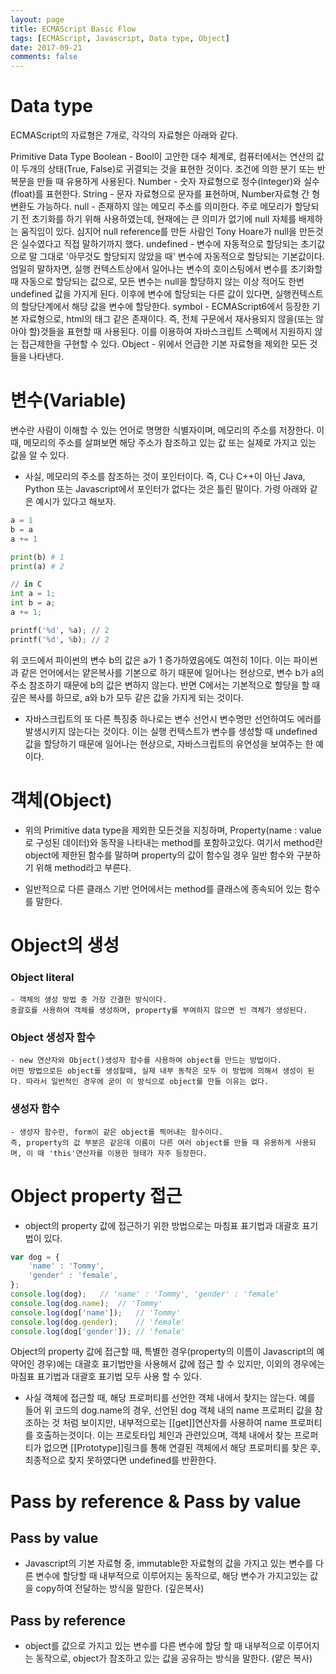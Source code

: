 ```yaml
---
layout: page
title: ECMAScript Basic Flow
tags: [ECMAScript, Javascript, Data type, Object]
date: 2017-09-21
comments: false
---
```

# Data type
 ECMAScript의 자료형은 7개로, 각각의 자료형은 아래와 같다.
 
 Primitive Data Type
   Boolean
      - Bool이 고안한 대수 체계로, 컴퓨터에서는 연산의 값이 두개의 상태(True, False)로 귀결되는 것을 표현한 것이다.
      조건에 의한 분기 또는 반복문을 만들 때 유용하게 사용된다.
   Number
      - 숫자 자료형으로 정수(Integer)와 실수(float)를 표현한다.
   String
      - 문자 자료형으로 문자를 표현하며, Number자료형 간 형 변환도 가능하다.
   null
      - 존재하지 않는 메모리 주소를 의미한다. 주로 메모리가 할당되기 전 초기화를 하기 위해 사용하였는데, 현재에는 큰 의미가 없기에 null 자체를 배제하는 움직임이 있다. 심지어 null reference를 만든 사람인 Tony Hoare가 null을 만든것은 실수였다고 직접 말하기까지 했다.
   undefined
      - 변수에 자동적으로 할당되는 초기값으로 말 그대로 '아무것도 할당되지 않았을 때' 변수에 자동적으로 할당되는 기본값이다.
      엄밀히 말하자면, 실행 컨텍스트상에서 일어나는 변수의 호이스팅에서 변수를 초기화할 때 자동으로 할당되는 값으로, 모든 변수는 null을 할당하지 않는 이상 적어도 한번 undefined 값을 가지게 된다. 이후에 변수에 할당되는 다른 값이 있다면, 실행컨텍스트의 할당단계에서 해당 값을 변수에 할당한다. 
   symbol
      - ECMAScript6에서 등장한 기본 자료형으로, html의 <id>태그 같은 존재이다. 즉, 전체 구문에서 재사용되지 않을(또는 않아야 할)것들을 표현할 때 사용된다.
      이를 이용하여 자바스크립트 스펙에서 지원하지 않는 접근제한을 구현할 수 있다. 
   Object
    - 위에서 언급한 기본 자료형을 제외한 모든 것들을 나타낸다.

# 변수(Variable)
 변수란 사람이 이해할 수 있는 언어로 명명한 식별자이며, 메모리의 주소를 저장한다. 이때, 메모리의 주소를 살펴보면 해당 주소가 참조하고 있는 값 또는 실제로 가지고 있는 값을 알 수 있다.

 * 사실, 메모리의 주소를 참조하는 것이 포인터이다.
 즉, C나 C++이 아닌 Java, Python 또는 Javascript에서 포인터가 없다는 것은 틀린 말이다.
 가령 아래와 같은 예시가 있다고 해보자.
 ```python
 a = 1
 b = a
 a += 1
 
 print(b) # 1 
 print(a) # 2
 
 // in C
 int a = 1;
 int b = a;
 a += 1;
 
 printf('%d', %a); // 2
 printf('%d', %b); // 2
 ```
 위 코드에서 파이썬의 변수 b의 값은 a가 1 증가하였음에도 여전히 1이다. 이는 파이썬과 같은 언어에서는 얕은복사를 기본으로 하기 때문에 일어나는 현상으로, 변수 b가 a의 주소 참조하기 때문에 b의 값은 변하지 않는다.
 반면 C에서는 기본적으로 할당을 할 때 깊은 복사를 하므로, a와 b가 모두 같은 값을 가지게 되는 것이다.

 * 자바스크립트의 또 다른 특징중 하나로는 변수 선언시 변수명만 선언하여도 에러를 발생시키지 않는다는 것이다. 
 이는 실행 컨텍스트가 변수를 생성할 때 undefined 값을 할당하기 때문에 일어나는 현상으로, 자바스크립트의 유연성을 보여주는 한 예이다.

# 객체(Object)
 - 위의 Primitive data type을 제외한 모든것을 지칭하며, Property(name : value로 구성된 데이터)와 동작을 나타내는 method를 포함하고있다.
 여기서 method란 object에 제한된 함수를 말하며 property의 값이 함수일 경우 일반 함수와 구분하기 위해 method라고 부른다.
 * 일반적으로 다른 클래스 기반 언어에서는 method를 클래스에 종속되어 있는 함수를 말한다.

# Object의 생성

 ### Object literal
    - 객체의 생성 방법 중 가장 간결한 방식이다.
    중괄호를 사용하여 객체를 생성하며, property를 부여하지 않으면 빈 객체가 생성된다.

 ### Object 생성자 함수
    - new 연산자와 Object()생성자 함수를 사용하여 object를 만드는 방법이다.
    어떤 방법으로든 object를 생성할때, 실제 내부 동작은 모두 이 방법에 의해서 생성이 된다. 따라서 일반적인 경우에 굳이 이 방식으로 object를 만들 이유는 없다.
    
 ### 생성자 함수
    - 생성자 함수란, form이 같은 object를 찍어내는 함수이다.
    즉, property의 값 부분은 같은데 이름이 다른 여러 object를 만들 때 유용하게 사용되며, 이 때 'this'연산자를 이용한 형태가 자주 등장한다.

# Object property 접근
 - object의 property 값에 접근하기 위한 방법으로는 마침표 표기법과 대괄호 표기법이 있다.
 ``` javascript
 var dog = {
     'name' : 'Tommy',
     'gender' : 'female',
 };
 console.log(dog);   // 'name' : 'Tommy', 'gender' : 'female'
 console.log(dog.name);  // 'Tommy'
 console.log(dog['name']);   // 'Tommy'
 console.log(dog.gender);    // 'female'
 console.log(dog['gender']); // 'female'
 ```
 Object의 property 값에 접근할 때, 특별한 경우(property의 이름이 Javascript의 예약어인 경우)에는 대괄호 표기법만을 사용해서 값에 접근 할 수 있지만, 이외의 경우에는 마침표 표기법과 대괄호 표기법 모두 사용 할 수 있다.
 * 사실 객체에 접근할 때, 해당 프로퍼티를 선언한 객체 내에서 찾지는 않는다. 예를 들어 위 코드의 dog.name의 경우, 선언된 dog 객체 내의 name 프로퍼티 값을 참조하는 것 처럼 보이지만, 내부적으로는 [[get]]연산자를 사용하여 name 프로퍼티를 호출하는것이다. 이는 프로토타입 체인과 관련있으며, 객체 내에서 찾는 프로퍼티가 없으면 [[Prototype]]링크를 통해 연결된 객체에서 해당 프로퍼티를 찾은 후, 최종적으로 찾지 못하였다면 undefined를 반환한다.

# Pass by reference & Pass by value

  ## Pass by value
  - Javascript의 기본 자료형 중, immutable한 자료형의 값을 가지고 있는 변수를 다른 변수에 할당할 때 내부적으로 이루어지는 동작으로, 해당 변수가 가지고있는 값을 copy하여 전달하는 방식을 말한다. (깊은복사)
  ## Pass by reference
  - object를 값으로 가지고 있는 변수를 다른 변수에 할당 할 때 내부적으로 이루어지는 동작으로, object가 참조하고 있는 값을 공유하는 방식을 말한다. (얕은 복사)